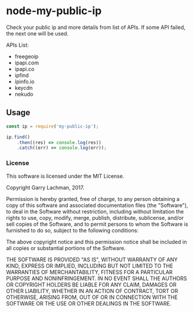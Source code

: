 # node-my-public-ip

Check your public ip and more details from list of APIs. If some API failed, the next one will be used.

APIs List:
* freegeoip
* ipapi.com
* ipapi.co
* ipfind
* ipinfo.io
* keycdn
* nekudo

## Usage
```javascript
const ip = require('my-public-ip');

ip.find()
	.then((res) => console.log(res))
	.catch((err) => console.log(err));
```

### License

This software is licensed under the MIT License.

Copyright Garry Lachman, 2017.

Permission is hereby granted, free of charge, to any person obtaining a
copy of this software and associated documentation files (the
"Software"), to deal in the Software without restriction, including
without limitation the rights to use, copy, modify, merge, publish,
distribute, sublicense, and/or sell copies of the Software, and to permit
persons to whom the Software is furnished to do so, subject to the
following conditions:

The above copyright notice and this permission notice shall be included
in all copies or substantial portions of the Software.

THE SOFTWARE IS PROVIDED "AS IS", WITHOUT WARRANTY OF ANY KIND, EXPRESS
OR IMPLIED, INCLUDING BUT NOT LIMITED TO THE WARRANTIES OF
MERCHANTABILITY, FITNESS FOR A PARTICULAR PURPOSE AND NONINFRINGEMENT. IN
NO EVENT SHALL THE AUTHORS OR COPYRIGHT HOLDERS BE LIABLE FOR ANY CLAIM,
DAMAGES OR OTHER LIABILITY, WHETHER IN AN ACTION OF CONTRACT, TORT OR
OTHERWISE, ARISING FROM, OUT OF OR IN CONNECTION WITH THE SOFTWARE OR THE
USE OR OTHER DEALINGS IN THE SOFTWARE.
